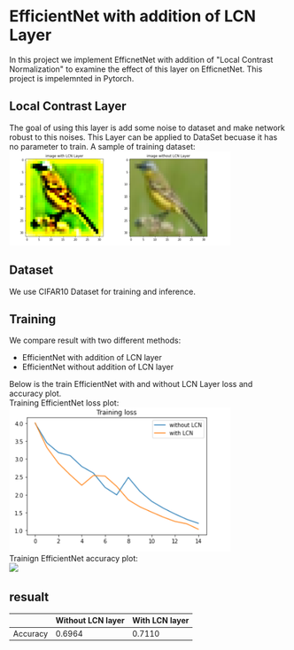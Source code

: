 # EfficientNet with addition of LCN Layer
 In this project we implement EfficnetNet with addition of "Local Contrast Normalization" to examine the effect of this layer on EfficnetNet.
 This project is impelemnted in Pytorch.

 
 ## Local Contrast Layer
  The goal of using this layer is add some noise to dataset and make network robust to this noises.
  This Layer can be applied to DataSet becuase it has no parameter to train.
  A sample of training dataset:<br/>
  <img src="imgs/sample.PNG" data-canonical-src="img/sample.PNG" width="400" />

 
 ## Dataset
 We use CIFAR10 Dataset for training and inference.
 
 ## Training
 We compare result with two different methods:
 - EfficientNet with addition of LCN layer
 - EfficientNet without addition of LCN layer<br/>
 
Below is the train EfficientNet with and without LCN Layer loss and accuracy plot.<br/>
Training EfficientNet loss plot:<br/>
<img src="imgs/loss-training.PNG" data-canonical-src="img/loss-training.PNG" width="400" /><br/>
Trainign EfficientNet accuracy plot:<br/>
<img src="imgs/acc-training.PNG" data-canonical-src="img/acc-training.PNG" width="400" />
 

 
 ## resualt
 
 |        | Without LCN layer | With LCN layer  |
 |-----   |-------------------|-----------------|
 |Accuracy|      0.6964       |     0.7110      |
 

 
